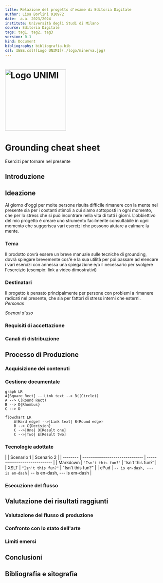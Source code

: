 ```yaml
---
title: Relazione del progetto d'esame di Editoria Digitale
author: Lisa Borlini 910972
date:  a.a. 2023/2024
institute: Università degli Studi di Milano
course: Editoria Digitale
tags: tag1, tag2, tag3
version: 0.1
kind: Document
bibliography: bibliografia.bib
csl: IEEE.csl![Logo UNIMI](./logo/minerva.jpg)
---
```


# <img src="./logo/minerva.jpg" alt="Logo UNIMI" width="200"/>

# Grounding cheat sheet
Esercizi per tornare nel presente


## Introduzione
[//]: # ( Breve descrizione del progetto toccando i punti più importanti affrontati nel documento. *Obiettivi*, *tecnologie*, aspetti salienti del *flusso di gestione documentale*, *risultati* raggiunti. )

## Ideazione
Al giorno d'oggi per molte persone risulta difficile rimanere con la mente nel presente sia per i costanti stimoli a cui siamo sottoposti in ogni momento, che per lo stress che si può incontrare nella vita di tutti i giorni. L'obbiettivo del mio progetto è creare uno strumento facilmente consultabile in ogni momento che suggerisca vari esercizi che possono aiutare a calmare la mente.

### Tema
[//]: # (Identificazione dei temi che il prodotto editoriale dovrà presentare. Evidenziare gli argomenti correlati e la tendenza dell'attenzione su questi temi.) 
Il prodotto dovrà essere un breve manuale sulle tecniche di grounding, dovrà spiegare brevemente cos'è e la sua utilità per poi passare ad elencare i vari esercizi con annessa una spiegazione e/o il necessario per svolgere l'esercizio (esempio: link a video dimostrativi)

### Destinatari
[//]: # (Descrivere i destinatari del prodotto editoriale descrivendo le personas alle quali si rivolge il prodotto. Descrivete alcuni scenari d'uso nei quali inserire le personas scelte come destinatari.)
Il progetto è pensato principalmente per persone con problemi a rimanere radicati nel presente, che sia per fattori di stress interni che esterni.
_Personas_

_Scenari d'uso_


### Requisiti di accettazione
[//]: # (Indicate i requisiti di accettazione che dovranno essere soddisfatti per raggiungere i destinatari. Quali modelli di fruizione consideriamo più efficaci per i nostri destinatari? Quali standard consideriamo come riferimento? Quali aspetti di innovazione possiamo proporre? Nella qualità dei contenuti o nel processo di fruizione?)


### Canali di distribuzione
[//]: # (Presentare i canali di distribuzione che si intendono raggiugnere e i formati dati richiesti da ogni canale. 
Esempi di canali sono: i Web, ii Social, iii Market place, iv Intranet. 
Esempi di formati. i Word, ii ePub, iii CBZ, iv PDF, v WebBook.
Proporre alcuni accenni relativi all'identità visuale e alle regole tipografiche o di stile che si intendono seguire. Nel settore esisto classi di documento standard? Dati gli obiettivi è importante trasmettere un senso di adesione a modelli già conosciuti o un senso di innovazione? Lo stile sarà orientato verso un'espressione formale o informale?)

## Processo di Produzione

### Acquisizione dei contenuti
[//]: # (Descrivere le fonti che saranno utilizzate nella costruzione del prodotto editoriale. Nella scelta delle fonti valutare il costo di acquisizione: i disponibili come fonti libere, ii generabili automaticamente, iii richiedono un lavoro di redazione manuale.)

### Gestione documentale
[//]: # (Descrivere il *flusso di gestione documentale* definito per il progetto. Ad esempio, 
i la raccolta o produzione dei contenuti, 
ii la valutazione dei diritti, 
iii la trasformazione dei formati, 
iv la strutturazione dei contenuti, 
v l'applicazione dello stile grafico, 
vi la generazione dei metadati, 
vii la distribuzione dei contenuti. 
Nella descrizione del flusso considerare le fasi di revisione, controllo e approvazione che possono richiedere le diverse fasi.)


```mermaid
graph LR
A[Square Rect] -- Link text --> B((Circle))
A --> C(Round Rect)
B --> D{Rhombus}
C --> D
```

```mermaid
flowchart LR
    A[Hard edge] -->|Link text| B(Round edge)
    B --> C{Decision}
    C -->|One| D[Result one]
    C -->|Two| E[Result two]
```

### Tecnologie adottate
[//]: # (Descrivere le tecnologie addottate nelle diverse fasi e discuterne il contributo in termini di raggiungimento degli obiettivi descritti negli scenari d'uso.)
|          | Scenario 1                      | Scenario 2                    |
| -------- | ------------------------------- | ----------------------------- |
| Markdown | `'Isn't this fun?'`             | 'Isn't this fun?'             |
| XSLT     | `"Isn't this fun?"`             | "Isn't this fun?"             |
| ePud     | `-- is en-dash, --- is em-dash` | -- is en-dash, --- is em-dash |

### Esecuzione del flusso
[//]: # (Allegare, possibilmente attraverso il riferimento ad un repository documentale, i materiali, gli script, le configurazioni, che permettono di riprodurre il flusso di produzione documentale. I contenuti non devono necessariamente essere completi, può essere sufficiente fornire un prototipo per ogni tipologia di contenuto previsto e per ogni formato di destinazione previsto. )

## Valutazione dei risultati raggiunti

### Valutazione del flusso di produzione
[//]: # ( Per valutare il contributo proposto valutare le diverse fasi del flusso in termini di)
[//]: # ( -Riduzione dei tempi di gestione documentale)

[//]: # ( -Riduzione degli errori)

[//]: # ( -Miglioramento della qualità dei documenti)

[//]: # ( -Miglioramento del livello di accettazione della tecnologia)

[//]: # ( -Raggiungimento di nuovi canali di distribuzione)

[//]: # ( -soddisfacimento di nuovi scenari d'uso.)

### Confronto con lo stato dell'arte
[//]: # (Può anche essere utile confrontare una versione ASIS del flusso di gestione, senza la tecnologia o le innovazioni proposte, e una TOBE che include la tecnologia e le innovazioni proposte dallo studente.)

### Limiti emersi
[//]: # (È importante sottolineare i limiti emersi. Come l'impossibilità di accesso ad alcune tecnologie o fasi del flusso di gestione documentale, limiti nella automazione di alcune passi di trasformazione dei formati o di integrazione delle sorgenti)

## Conclusioni
[//]: # (Discutere i risultati ottenuti, verificando se gli obiettivi definiti dai casi d'uso siano pienamente o parzialmente raggiunti. Evidenziare gli aspetti nei quali si sono raggiunti i risultati più soddisfacenti e le limitazioni emerse.)

## Bibliografia e sitografia
[//]: # (Elencare i riferimenti bibliografici e risorse online che hanno maggiormente contribuito alla realizzazione del progetto. Ad esempio [@sechi2010,@pantieri2021,@ceravolo2023])

